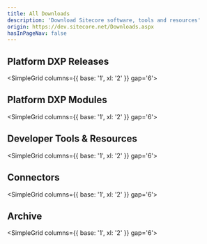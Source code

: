 ```yaml
---
title: All Downloads
description: 'Download Sitecore software, tools and resources'
origin: https://dev.sitecore.net/Downloads.aspx
hasInPageNav: false
---
```


## Platform DXP Releases

<SimpleGrid columns={{ base: '1', xl: '2' }} gap='6'>
<Download 
  title="Sitecore Experience Platform 10.4"
  description="Sitecore Experience Platform (SXP) including: XM, XP layer applications, and links to corresponding module releases."
  link1text="Get latest"
  link1href="/downloads/Sitecore_Experience_Platform/104/Sitecore_Experience_Platform_104_Update1"
  link2text="See all versions"
  link2href="/downloads/Sitecore_Experience_Platform"
/>
<Download 
  title="Sitecore Experience Commerce 10.3"
  description="Commerce application and modules integrated with Sitecore Experience Platform."
  link1text="Get latest"
  link1href="/downloads/Sitecore_Commerce/103/Sitecore_Experience_Commerce_103"
  link2text="See all versions"
  link2href="/downloads/Sitecore_Commerce"
/>
</SimpleGrid>

## Platform DXP Modules

<SimpleGrid columns={{ base: '1', xl: '2' }} gap='6'>
<Download 
  title="Sitecore Stream for Platform DXP"
  description="Sitecore Experience Platform's new AI module!"
  link1text="More info"
  link1href="/downloads/Sitecore_Stream_for_Platform_DXP"
/>
<Download 
  title="Sitecore Identity Server 8.0.16"
  description="Single sign-on mechanism for SXP deployments, used with Sitecore's membership storage or extended for use with an external identity provider."
  link1text="Get latest"
  link1href="/downloads/Sitecore_Identity/8x/Sitecore_Identity_Server_8016"
   link2text="See all versions"
  link2href="/downloads/Sitecore_Identity"
/>
<Download 
  title="Sitecore Experience Accelerator 10.4.0"
  description="Tools to accelerate the production of SXP websites enabled by reuse of templates, layouts, and renderings. "
  link1text="Get latest"
  link1href="/downloads/Sitecore_Experience_Accelerator/10x/Sitecore_Experience_Accelerator_1040"
  link2text="See all versions"
  link2href="/downloads/Sitecore_Experience_Accelerator"
/>
<Download 
  title="Sitecore Codeless Schema Extensions 1.0.0"
  description="Code and segmentation rules enabling business users to extend the xConnect schema without requiring code development."
  link1text="Get latest"
  link1href="/downloads/Sitecore_Codeless_Schema_Extensions/1.0.0"
  link2text="See all versions"
  link2href="/downloads/Sitecore_Codeless_Schema_Extensions"
/>
<Download 
  title="Sitecore Publishing Service 8.0.3"
  description="Optional service as an alternative to the default SXP publishing mechanism, focusing on high performance publishing in large-scale deployments."
  link1text="Get latest"
  link1href="/downloads/Sitecore_Publishing_Service/8x/Sitecore_Publishing_Service_803"
  link2text="See all versions"
  link2href="/downloads/Sitecore_Publishing_Service"
/>
<Download 
  title="Sitecore Publishing Service Module 10.4.0"
  description="Integrates the optional Sitecore Publishing Service with SXP, and provides additional features."
  link1text="Get latest"
  link1href="/downloads/Sitecore_Publishing_Service_Module/10x/Sitecore_Publishing_Service_Module_1040"
  link2text="See all versions"
  link2href="/downloads/Sitecore_Publishing_Service_Module"
/>
<Download 
  title="Sitecore Horizon 10.2.0"
  description="Next generation editor for SXP, whose technology later evolved to become XM Cloud's editing solution. Horizon is discontinued after SXP 10.2"
  link1text="Get latest"
  link1href="/downloads/Sitecore_Horizon/100/Sitecore_Horizon_1020"
  link2text="See all versions"
  link2href="/downloads/Sitecore_Horizon"
/>
<Download 
  title="Sitecore Headless Rendering 22.0.0"
  description="Headless services bundle including the server-side APIs, Edge Connector, and front-end SDKs for JavaScript (JSS) and ASP.NET rendering."
  link1text="Get latest"
  link1href="/downloads/Sitecore_Headless_Rendering/22x/Sitecore_Headless_Rendering_2200"
  link2text="See all versions"
  link2href="/downloads/Sitecore_Headless_Rendering"
/>
<Download 
  title="Sitecore Embeddable Forms 1.0.0"
  description="Framework enabling SXP based forms to be displayed on any website page, including websites that are not Sitecore applications."
  link1text="Get latest"
  link1href="/downloads/Sitecore_Embeddable_Forms/1x/Sitecore_Embeddable_Forms_100"
  link2text="See all versions"
  link2href="/downloads/Sitecore_Embeddable_Forms"
/>
<Download 
  title="Sitecore Universal Tracker 8.0.0"
  description="Optional mechanism for tracking site visitor interactions, well suited for headless implementations and for collecting from different sources."
  link1text="Get latest"
  link1href="/downloads/Sitecore_Universal_Tracker/8x/Sitecore_Universal_Tracker_800"
  link2text="See all versions"
  link2href="/downloads/Sitecore_Universal_Tracker"
/>
<Download 
  title="Sitecore AI Automated Personalization Standard 4.0.0"
  description="Optional personalization mechanism for SXP deployments, using AI-driven automatic personalization of content presented to site visitors."
  link1text="Get latest"
  link1href="/downloads/Sitecore_AI_Automated_Personalization_Standard/4x/Sitecore_AI_Automated_Personalization_Standard_400"
  link2text="See all versions"
  link2href="/downloads/Sitecore_AI_Automated_Personalization_Standard"
/>
</SimpleGrid>

## Developer Tools & Resources

<SimpleGrid columns={{ base: '1', xl: '2' }} gap='6'>
<Download 
  title="XM to XM Cloud Migration Tool"
  description="Tool for migrating content, media and users from an XM instance to an XM Cloud environment."
  link1text="More info"
  link1href="/downloads/xm-cloud"
/>
<Download 
  title="xDB to CDP Migration Tool"
  description="Sitecore Connect recipes for migrating visitor contact data from xDB to CDP"
  link1text="More info"
  link1href="/downloads/xDB_to_CDP_Migration"
/>
<Download 
  title="Sitecore Installation Framework 2.4.0"
  description="Tooling for configuring and deploying Sitecore topologies to local or remote servers or virtual machines."
  link1text="Get latest"
  link1href="/downloads/Sitecore_Installation_Framework/2x/Sitecore_Installation_Framework_240"
  link2text="See all versions"
  link2href="/downloads/Sitecore_Installation_Framework"
/>
<Download 
  title="Sitecore CLI 6.0.23"
  description="CLI for interactive and automatable interactions with XM Cloud and SXP, including managing the serialization of Sitecore items."
  link1text="Get latest"
  link1href="/downloads/Sitecore_CLI/6x/Sitecore_CLI_6023"
  link2text="See all versions"
  link2href="/downloads/Sitecore_CLI"
/>
<Download 
  title="Sitecore for Visual Studio 5.2.113"
  description="Graphical tool for interacting with SXP from within Visual Studio, an option for users less familiar with command line tools."
  link1text="Get latest"
  link1href="/downloads/Sitecore_for_Visual_Studio/5x/Sitecore_for_Visual_Studio_52113"
  link2text="See all versions"
  link2href="/downloads/Sitecore_for_Visual_Studio"
/>
<Download 
  title="Team Development for Sitecore 6.0.4"
  description="SDK for working efficiently with SXP development and developer operations."
  link1text="Get latest"
  link1href="/downloads/Team_Development_for_Sitecore/6x/Team_Development_for_Sitecore_604"
  link2text="See all versions"
  link2href="/downloads/Team_Development_for_Sitecore"
/>
<Download 
  title="Sitecore Azure Blob Storage 6.0.0"
  description="Azure Blob Storage package for XM Developer, XM Scaled, XP Developer, XP Scaled configurations."
  link1text="Get latest"
  link1href="/downloads/Sitecore_Azure_Blob_Storage/1x/Sitecore_Azure_Blob_Storage_600"
  link2text="See all versions"
  link2href="/downloads/Sitecore_Azure_Blob_Storage"
/>
<Download 
  title="Scripts for Sitecore Security database 0.6"
  description="Scripts for moving the Sitecore security membership provider from the Core to an individual or existing database."
  link1text="Get latest"
  link1href="/downloads/Scripts_for_Sitecore_Security_database/0x/Scripts_for_Sitecore_Security_database_06"
  link2text="See all versions"
  link2href="/downloads/Scripts_for_Sitecore_Security_database"
/>
<Download 
  title="Resource files for Modules 1.0.0"
  description="Module resource files in support of SXP upgrades. Aligns with SXP feature that moves default Sitecore items out datebases into resources."
  link1text="Get latest"
  link1href="/downloads/Resource_files_for_Modules/1x/Resource_files_for_Modules_100"
  link2text="See all versions"
  link2href="/downloads/Resource_files_for_Modules"
/>
<Download 
  title="Sitecore UpdateApp Tool 1.4.1"
  description="Tool for updating SXP Core, Master, and Web databases."
  link1text="Get latest"
  link1href="/downloads/Sitecore_UpdateApp_Tool/1x/Sitecore_UpdateApp_Tool_141"
  link2text="See all versions"
  link2href="/downloads/Sitecore_UpdateApp_Tool"
/>
<Download 
  title="xDB Data Migration Tool 5.0.0"
  description="Tooling to convert and migrate data from an SXP 8.x database to SXP 10.0."
  link1text="Get latest"
  link1href="/downloads/Sitecore_xDB_Data_Migration_Tool/5x/xDB_Data_Migration_Tool_500"
  link2text="See all versions"
  link2href="/downloads/Sitecore_xDB_Data_Migration_Tool"
/>
<Download 
  title="Sitecore Azure Toolkit 3.0.0"
  description="Tooling for packaging and deploying Sitecore solutions to Microsoft's Azure App Service."
  link1text="Get latest"
  link1href="/downloads/Sitecore_Azure_Toolkit/3x/Sitecore_Azure_Toolkit_300"
  link2text="See all versions"
  link2href="/downloads/Sitecore_Azure_Toolkit"
/>
<Download 
  title="EXM Dedicated Dispatch Server 1.0.3"
  description="Dedicated server deployed with SXP for speeding up message generation and sending."
  link1text="Get latest"
  link1href="/downloads/EXM_Dedicated_Dispatch_Server/1x/EXM_Dedicated_Dispatch_Server_103"
  link2text="See all versions"
  link2href="/downloads/EXM_Dedicated_Dispatch_Server"
/>
<Download 
  title="Sitecore Managed Cloud Resources 1.0"
  description="PowerShell script to assist in finding the connection strings in an SXP Managed Cloude installation, useful when whitelisting an IP address."
  link1text="Get latest"
  link1href="/downloads/Sitecore_Managed_Cloud_Resources/10/Sitecore_Managed_Cloud_Resources_10"
  link2text="See all versions"
  link2href="/downloads/Sitecore_Managed_Cloud_Resources"
/>
</SimpleGrid>

## Connectors

<SimpleGrid columns={{ base: '1', xl: '2' }} gap='6'>
<Download 
  title="Sitecore Connect™ for Content Hub 5.1.0"
  description="Connector for synchronizing data between SXP and Content Hub."
  link1text="Get latest"
  link1href="/downloads/Sitecore_Connect_for_Content_Hub/5x/Sitecore_Connect_for_Content_Hub_510"
  link2text="See all versions"
  link2href="/downloads/Sitecore_Connect_for_Content_Hub"
/>
<Download 
  title="Sitecore Connect™ for Microsoft Dynamics 365 for Sales 8.0.0"
  description="Connector for synchronizing data between SXP and Microsoft Dynamics 365 for Sales."
  link1text="Get latest"
  link1href="/downloads/Dynamics_CRM_Connect/8x/Sitecore_Connect_for_Microsoft_Dynamics_365_for_Sales_800"
  link2text="See all versions"
  link2href="/downloads/Dynamics_CRM_Connect"
/>
<Download 
  title="Sitecore Connect™ for Salesforce CRM 8.0.0"
  description="Connector for synchronizing data between SXP and Salesforce CRM."
  link1text="Get latest"
  link1href="/downloads/Salesforce_Connect/8x/Sitecore_Connect_for_Salesforce_CRM_800"
  link2text="See all versions"
  link2href="/downloads/Salesforce_Connect"
/>
<Download 
  title="Sitecore Connect™ for Salesforce Marketing Cloud 8.0"
  description="Connector for synchronizing data between SXP and Salesforce Marketing Cloud."
  link1text="Get latest"
  link1href="/downloads/Sitecore_Connect_software_for_Salesforce_Marketing_Cloud/1x/Sitecore_Connect_software_for_Salesforce_Marketing_Cloud_80"
  link2text="See all versions"
  link2href="/downloads/Sitecore_Connect_software_for_Salesforce_Marketing_Cloud"
/>
<Download 
  title="Sitecore Data Exchange Framework 8.0.0"
  description="Framework for transforming and transfering data between SXP and 3rd party systems."
  link1text="Get latest"
  link1href="/downloads/Data_Exchange_Framework/8x/Data_Exchange_Framework_800"
  link2text="See all versions"
  link2href="/downloads/Data_Exchange_Framework"
/>
</SimpleGrid>

## Archive

<SimpleGrid columns={{ base: '1', xl: '2' }} gap='6'>
<Download 
  title="Sitecore JavaScript Services 15.0.1"
  description="SDK for building SXP based front-end solutions using modern JavaScript libraries. Replaced by Sitecore Headless Rendering starting in SXP 10.1."
  link1text="Get latest"
  link1href="/downloads/Sitecore_JavaScript_Services/150/Sitecore_JavaScript_Services_1501"
  link2text="See all versions"
  link2href="/downloads/Sitecore_JavaScript_Services"
/>
<Download 
  title="Web Forms For Marketers 9.0 Update-2"
  description="Tooling for marketers to create simple web forms on SXP. Deprecated as of SXP 9.1."
  link1text="Get latest"
  link1href="/downloads/Web_Forms_For_Marketers/90/Web_Forms_For_Marketers_90_Update2"
  link2text="See all versions"
  link2href="/downloads/Web_Forms_For_Marketers"
/>
<Download 
  title="Sitecore Print Experience Manager 9.2.0"
  description="Tooling to manage print production with SXP. Discontinued after SXP 9.2/9.3."
  link1text="Get latest"
  link1href="/downloads/Sitecore_Print_Experience_Manager/92/Sitecore_Print_Experience_Manager_920"
  link2text="See all versions"
  link2href="/downloads/Sitecore_Print_Experience_Manager"
/>
<Download 
  title="Email Experience Manager 9.1"
  description="Email Experience Manager delivered as a module. Discontinued. As of SXP 9.0.1, Email Experience Manager is included in the SXP delivery."
  link1text="Get latest"
  link1href="/downloads/Email_Experience_Manager/in_Sitecore_91/Email_Experience_Manager_in_Sitecore_91"
  link2text="See all versions"
  link2href="/downloads/Email_Experience_Manager"
/>
<Download 
  title="Sitecore Azure 8.1 rev.161109"
  description="Tooling to deploy SXP to a Microsoft Azure computing cloud. Discontinued after SXP 8.1."
  link1text="Get latest"
  link1href="/downloads/Sitecore_Azure/Sitecore_Azure_81/Sitecore_Azure_81_Update2"
  link2text="See all versions"
  link2href="/downloads/Sitecore_Azure"
/>
<Download 
  title="Package Management Service 5.0.0"
  description="Tooling for distributing update packages to the SXP Update Center content management application."
  link1text="Get latest"
  link1href="/downloads/Package_Management_Service/5x/Package_Management_Service_500"
  link2text="See all versions"
  link2href="/downloads/Package_Management_Service"
/>
<Download 
  title="Express Migration Tool 3.1"
  description="Tooling to help migrate older SXP releases SXP 9.0."
  link1text="Get latest"
  link1href="/downloads/Express_Migration_Tool/31/Express_Migration_Tool_31"
  link2text="See all versions"
  link2href="/downloads/Express_Migration_Tool"
/>
<Download 
  title="Sitecore SPEAK 3.0 Initial Release"
  description="Sitecore Process Enablement & Accelerator Kit (SPEAK), framework for efficiently developing SXP apps with a consistent interface."
  link1text="Get latest"
  link1href="/downloads/Sitecore_SPEAK/3/Sitecore_SPEAK_3"
  link2text="See all versions"
  link2href="/downloads/Sitecore_SPEAK"
/>
<Download 
  title="Active Directory 1.4"
  description="Tooling to integrate the Active Directory domain with SXP."
  link1text="Get latest"
  link1href="/downloads/Active_Directory/14/Active_Directory_14"
  link2text="See all versions"
  link2href="/downloads/Active_Directory"
/>
<Download 
  title="Sitecore Campaign Creator Module 1.0"
  description="Application for marketers to create and manage new campaign activities."
  link1text="Get latest"
  link1href="/downloads/Campaign_Creator_module/10/Sitecore_Campaign_Creator_module"
  link2text="See all versions"
  link2href="/downloads/Campaign_Creator_module"
/>
<Download 
  title="Sitecore Engagement Automation Live Session Agent 2.0"
  description="Tooling to deploy a server role on SXP, which automatically processes timeouts of contacts with live sessions on the website."
  link1text="Get latest"
  link1href="/downloads/Engagement_Automation_Live_Session_Agent/20/Sitecore_Engagement_Automation_Live_Session_Agent_20"
  link2text="See all versions"
  link2href="/downloads/Engagement_Automation_Live_Session_Agent"
/>
<Download 
  title="Sitecore IP Geolocation Service Client 1.2"
  description="Service using a site visitor’s unique IP address to collect location and other information, to enable visitor segmentation and personalization."
  link1text="Get latest"
  link1href="/downloads/Sitecore_IP_Geolocation_Service_Client/12/Sitecore_IP_Geolocation_Service_Client_12_for_Sitecore_XP_80"
  link2text="See all versions"
  link2href="/downloads/Sitecore_IP_Geolocation_Service_Client"
/>
<Download 
  title="Sitecore Connect™ for Microsoft Dynamics 365 Commerce 2.0.0"
  description="Connector for synchronizing data between Sitecore Digital Asset Management (DAM) and Microsoft Dynamics 365 Commerce."
  link1text="Get latest"
  link1href="/downloads/Sitecore_Connect_for_Microsoft_Dynamics_365_Commerce/2x/Sitecore_Connect_for_Microsoft_Dynamics_365_Commerce_200"
  link2text="See all versions"
  link2href="/downloads/Sitecore_Connect_for_Microsoft_Dynamics_365_Commerce"
/>
<Download 
  title="Sitecore Connect™ for Sitecore DAM 2.0.0"
  description="Connector for synchronizing data between SXP and Sitecore Digital Asset Management (DAM)."
  link1text="Get latest"
  link1href="/downloads/Sitecore_Plugin_for_Stylelabs_DAM/20/Sitecore_Connect_for_Sitecore_DAM_200"
  link2text="See all versions"
  link2href="/downloads/Sitecore_Plugin_for_Stylelabs_DAM"
/>
<Download 
  title="Sitecore Connect™ for Sitecore CMP 3.0.0"
  description="Connector for synchronizing data between SXP and Sitecore Content Hub's Content Marketing Platform (CMP) offering."
  link1text="Get latest"
  link1href="/downloads/Sitecore_Connect_for_Sitecore_CMP/30/Sitecore_Connect_for_Sitecore_CMP_300"
  link2text="See all versions"
  link2href="/downloads/Sitecore_Connect_for_Sitecore_CMP"
/>
<Download 
  title="Dynamics CRM Campaign Integration 2.2"
  description="Connector for synchronizing data between SXP and Microsoft Dynamics CRM, where SXP enriches CRM with information on site visitor's activity."
  link1text="Get latest"
  link1href="/downloads/Dynamics_CRM_Campaign_Integration_module/2x/Dynamics_CRM_Campaign_Integration_22"
  link2text="See all versions"
  link2href="/downloads/Dynamics_CRM_Campaign_Integration_module"
/>
<Download 
  title="Dynamics CRM Security Provider 2.3.2"
  description="Connector for synchronizing Sitecore site visitor data with Microsoft Dynamics CRM. Discontinued after SPX 8.2."
  link1text="Get latest"
  link1href="/downloads/Dynamics_CRM_Security_Provider/2_3/Dynamics_CRM_Security_Provider_2_3_2"
  link2text="See all versions"
  link2href="/downloads/Dynamics_CRM_Security_Provider"
/>
<Download 
  title="Komfo Connector 1.0"
  description="Connector for synchronizing Sitecore with Komfo, for advertizing on social networks. Discontinued."
  link1text="Get latest"
  link1href="/downloads/Komfo_Connector/10/Komfo_Connector_10"
  link2text="See all versions"
  link2href="/downloads/Komfo_Connector"
/>
<Download 
  title="SharePoint Connect 2.3"
  description="Connector for integrating SharePoint into SXP, to leverage SharePoint's document management features."
  link1text="Get latest"
  link1href="/downloads/SharePoint_Connect/2_0/SharePoint_Connect_23"
  link2text="See all versions"
  link2href="/downloads/SharePoint_Connect"
/>
<Download 
  title="Sitecore Media Framework 2.2"
  description="Tooling for integrating web video and other media services with SXP."
  link1text="Get latest"
  link1href="/downloads/Sitecore_Media_Framework/2x/Sitecore_Media_Framework_22"
  link2text="See all versions"
  link2href="/downloads/Sitecore_Media_Framework"
/>
<Download 
  title="Sitecore Mobile SDK (WebAPI) 1.0 for Xamarin"
  description="Framework for developing native mobile applications using content managed in SXP."
  link1text="Get latest"
  link1href="/downloads/Sitecore_Mobile_SDK_for_Xamarin/1_0/Sitecore_Mobile_SDK_10_for_Xamarin"
  link2text="See all versions"
  link2href="/downloads/Sitecore_Mobile_SDK_for_Xamarin"
/>
<Download 
  title="Sitecore Mobile SDK (SSC) 1.0 for Xamarin"
  description="Framework for developing native mobile applications using content managed in SXP."
  link1text="Get latest"
  link1href="/downloads/Sitecore_Mobile_SDK_SSC__for_Xamarin/10/Sitecore_Mobile_SDK_SSC_10_for_Xamarin"
  link2text="See all versions"
  link2href="/downloads/Sitecore_Mobile_SDK_SSC__for_Xamarin"
/>
<Download 
  title="Sitecore xDB Cloud client 8.1 rev. 160210 for xDB Cloud 1.0"
  description="Tooling to enable xDB Cloud services on SXP."
  link1text="Get latest"
  link1href="/downloads/Sitecore_xDB_Cloud_client/81/Sitecore_xDB_Cloud_client_81_rev_160210"
  link2text="See all versions"
  link2href="/downloads/Sitecore_xDB_Cloud_client"
/>
<Download 
  title="Sitecore xDB Cloud client 8.2.1 rev. 170223 for xDB Cloud 2.0"
  description="Tooling to enable xDB Cloud services on SXP."
  link1text="Get latest"
  link1href="/downloads/Sitecore_xDB_Cloud_client_for_xDB_Cloud_20/82/Sitecore_xDB_Cloud_client_821_rev_170223_for_xDB_Cloud_20"
  link2text="See all versions"
  link2href="/downloads/Sitecore_xDB_Cloud_client_for_xDB_Cloud_20"
/>
<Download 
  title="Sitecore xDB Cloud Services"
  description="Documentation and Release Notes for SXP's xDB Cloud Services."
  link1text="Get latest"
  link1href="/downloads/Sitecore_xDB_Cloud_services/current/Sitecore_xDB_Cloud_services"
  link2text="See all versions"
  link2href="/downloads/Sitecore_xDB_Cloud_services"
/>
</SimpleGrid>
